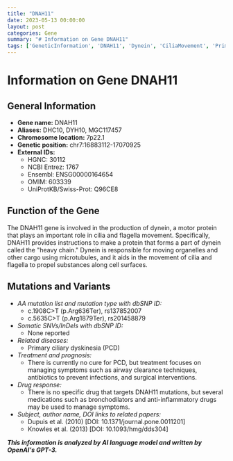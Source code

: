```yaml
---
title: "DNAH11"
date: 2023-05-13 00:00:00
layout: post
categories: Gene
summary: "# Information on Gene DNAH11"
tags: ['GeneticInformation', 'DNAH11', 'Dynein', 'CiliaMovement', 'PrimaryCiliaryDyskinesia', 'Mutation', 'Treatment', 'DrugResponse']
---
```


# Information on Gene DNAH11

## General Information
- **Gene name:** DNAH11
- **Aliases:** DHC10, DYH10, MGC117457
- **Chromosome location:** 7p22.1
- **Genetic position:** chr7:16883112-17070925
- **External IDs:** 
    - HGNC: 30112
    - NCBI Entrez: 1767
    - Ensembl: ENSG00000164654
    - OMIM: 603339
    - UniProtKB/Swiss-Prot: Q96CE8

## Function of the Gene
The DNAH11 gene is involved in the production of dynein, a motor protein that plays an important role in cilia and flagella movement. Specifically, DNAH11 provides instructions to make a protein that forms a part of dynein called the "heavy chain." Dynein is responsible for moving organelles and other cargo using microtubules, and it aids in the movement of cilia and flagella to propel substances along cell surfaces. 

## Mutations and Variants
- *AA mutation list and mutation type with dbSNP ID:*
    - c.1908C>T (p.Arg636Ter), rs137852007
    - c.5635C>T (p.Arg1879Ter), rs201458879
- *Somatic SNVs/InDels with dbSNP ID:*
    - None reported
- *Related diseases:* 
    - Primary ciliary dyskinesia (PCD)
- *Treatment and prognosis:* 
    - There is currently no cure for PCD, but treatment focuses on managing symptoms such as airway clearance techniques, antibiotics to prevent infections, and surgical interventions. 
- *Drug response:* 
    - There is no specific drug that targets DNAH11 mutations, but several medications such as bronchodilators and anti-inflammatory drugs may be used to manage symptoms. 
- *Subject, author name, DOI links to related papers:* 
    - Dupuis et al. (2010) [DOI: 10.1371/journal.pone.0011201]
    - Knowles et al. (2013) [DOI: 10.1093/hmg/dds304]

**_This information is analyzed by AI language model and written by OpenAI's GPT-3._**